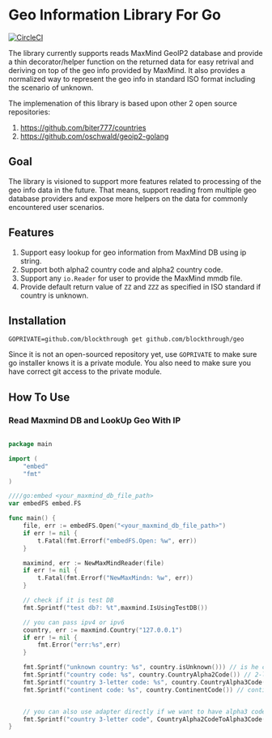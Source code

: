 # Geo Information Library For Go
[![CircleCI](https://circleci.com/gh/blockthrough/geo.svg?style=svg&circle-token=b0554d26f90621f9996755fe9fd6665e74cabcbe)](<https://app.circleci.com/pipelines/github/blockthrough/geo?branch=master>)


The library currently supports reads MaxMind GeoIP2 database and provide a thin decorator/helper function on the returned data for easy retrival and deriving on top of the geo info provided by MaxMind. It also provides a normalized way to represent the geo info in standard ISO format including the scenario of unknown.

The implemenation of this library is based upon other 2 open source repositories:

1. https://github.com/biter777/countries 
2. https://github.com/oschwald/geoip2-golang

## Goal
The library is visioned to support more features related to processing of the geo info data in the future. That means, support reading from multiple geo database providers and expose more helpers on the data for commonly encountered user scenarios.


## Features
1. Support easy lookup for geo information from MaxMind DB using ip string.
2. Support both alpha2 country code and alpha2 country code.
3. Support any `io.Reader` for user to provide the MaxMind mmdb file.
4. Provide default return value of `ZZ` and `ZZZ` as specified in ISO standard if country is unknown.


## Installation
```
GOPRIVATE=github.com/blockthrough get github.com/blockthrough/geo
```

Since it is not an open-sourced repository yet, use `GOPRIVATE` to make sure go installer knows it is a private module. You also need to make sure you have correct git access to the private module.


## How To Use

### Read Maxmind DB and LookUp Geo With IP
```go

package main 

import (
    "embed"
    "fmt"
)

////go:embed <your_maxmind_db_file_path>
var embedFS embed.FS

func main() {
    file, err := embedFS.Open("<your_maxmind_db_file_path>")
	if err != nil {
		t.Fatal(fmt.Errorf("embedFS.Open: %w", err))
	}

	maximind, err := NewMaxMindReader(file)
	if err != nil {
		t.Fatal(fmt.Errorf("NewMaxMindn: %w", err))
	}

    // check if it is test DB
    fmt.Sprintf("test db?: %t",maxmind.IsUsingTestDB())

    // you can pass ipv4 or ipv6 
    country, err := maxmind.Country("127.0.0.1")
    if err != nil {
        fmt.Error("err:%s",err)
    }

    fmt.Sprintf("unknown country: %s", country.isUnknown())) // is he country unknown?
    fmt.Sprintf("country code: %s", country.CountryAlpha2Code()) // 2-letter country code
    fmt.Sprintf("country 3-letter code: %s", country.CountryAlpha3Code()) // 3-letter country code
    fmt.Sprintf("continent code: %s", country.ContinentCode()) // contintue code


    // you can also use adapter directly if we want to have alpha3 code
    fmt.Sprintf("country 3-letter code", CountryAlpha2CodeToAlpha3Code(country.CountryAlpha2Code()))
}

```


